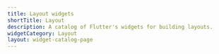 ```yaml
---
title: Layout widgets
shortTitle: Layout
description: A catalog of Flutter's widgets for building layouts.
widgetCategory: Layout
layout: widget-catalog-page
---
```

